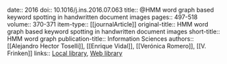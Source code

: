 date:: 2016
doi:: 10.1016/j.ins.2016.07.063
title:: @HMM word graph based keyword spotting in handwritten document images
pages:: 497-518
volume:: 370-371
item-type:: [[journalArticle]]
original-title:: HMM word graph based keyword spotting in handwritten document images
short-title:: HMM word graph
publication-title:: Information Sciences
authors:: [[Alejandro Hector Toselli]], [[Enrique Vidal]], [[Verónica Romero]], [[V. Frinken]]
links:: [Local library](zotero://select/groups/2386895/items/NFHNSYRN), [Web library](https://www.zotero.org/groups/2386895/items/NFHNSYRN)

